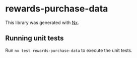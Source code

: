 # rewards-purchase-data

This library was generated with [Nx](https://nx.dev).

## Running unit tests

Run `nx test rewards-purchase-data` to execute the unit tests.
